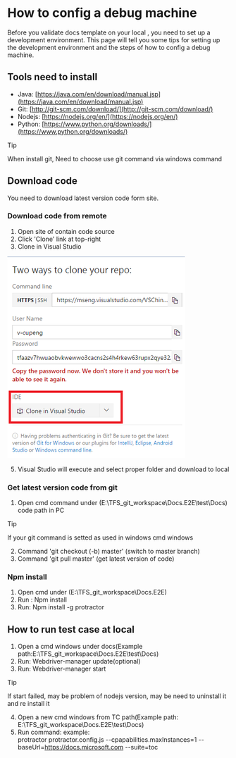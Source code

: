 # How to config a debug machine

Before you validate docs template on your local , you need to set up a development environment. This page will tell you some tips for setting up the development environment and the steps of how to config a debug machine.

## Tools need to install
* Java: [https://java.com/en/download/manual.jsp](https://java.com/en/download/manual.jsp)
* Git: [http://git-scm.com/download/](http://git-scm.com/download/)
* Nodejs: [https://nodejs.org/en/](https://nodejs.org/en/)
* Python: [https://www.python.org/downloads/](https://www.python.org/downloads/)

> [!TIP]
> When install git, Need to choose use git command via windows command

## Download code
You need to download latest version code form site.

### Download code from remote
1. Open site of contain code source
2. Click 'Clone' link at top-right
3. Clone in Visual Studio

![this is the alt text](./image/Clone_Code.png)

5. Visual Studio will execute and select proper folder and download to local

### Get latest version code from git
1. Open cmd command under (E:\TFS_git_workspace\Docs.E2E\test\Docs) code path in PC

> [!TIP]
> If your git command is setted as used in windows cmd windows

2. Command 'git checkout (-b) master' (switch to master branch)
3. Command 'git pull  master'  (get latest version of code) 

### Npm install
1. Open cmd under (E:\TFS_git_workspace\Docs.E2E)
2. Run : Npm install
3. Run: Npm install -g protractor

## How to run test case at local
1. Open a cmd windows under docs(Example path:E:\TFS_git_workspace\Docs.E2E\test\Docs)
2. Run: Webdriver-manager update(optional)
3. Run: Webdriver-manager start

> [!TIP]
> If start failed, may be problem of nodejs version, may be need to uninstall it and re install it

4. Open a new cmd windows from TC path(Example path: E:\TFS_git_workspace\Docs.E2E\test\Docs)
5. Run command: example: 			
protractor protractor.config.js --cpapabilities.maxInstances=1 --baseUrl=https://docs.microsoft.com --suite=toc
